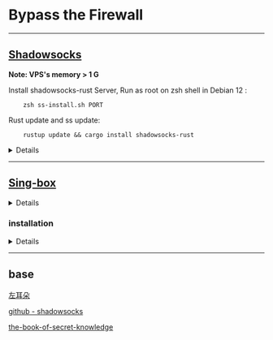 # Bypass the Firewall

---

## [Shadowsocks](https://shadowsocks.org)

**Note: VPS's memory > 1 G**

Install shadowsocks-rust Server, Run as root on zsh shell in Debian 12 :

        zsh ss-install.sh PORT

Rust update and ss update:

        rustup update && cargo install shadowsocks-rust

<details>

[SS  Crates](https://crates.io/crates/shadowsocks-rust)

[shadowsocks-rust](https://github.com/shadowsocks/shadowsocks-rust)

### Install from [crates.io](https://crates.io/crates/shadowsocks-rust):

Install from crates.io

    cargo install shadowsocks-rust

then you can find sslocal and ssserver in $CARGO_HOME/bin.

Generate a safe and secured password for a specific encryption method ( 2022-blake3-chacha20-poly1305 in the example) with:

    ssservice genkey -m "2022-blake3-chacha20-poly1305"

### 使用 systemd 守护进程

    vim /etc/systemd/system/shadowsocks.service

写入内容如下：
```
[Unit]
Description=Shadowsocks Server
After=network.target

[Service]
ExecStart=/root/.cargo/bin/ssserver -c /root/ss.json

Restart=on-abort

[Install]
WantedBy=multi-user.target
```

 ss.json

```
{
    "server": "::",
    "server_port": 11,
    "password": "xxxx",
    "method": "2022-blake3-chacha20-poly1305"
}

```

AEAD 2022 Ciphers

        2022-blake3-aes-128-gcm, 2022-blake3-aes-256-gcm
        2022-blake3-chacha20-poly1305, 2022-blake3-chacha8-poly1305

        ssservice genkey -m "METHOD_NAME"  // generate a secured and safe key

</details>

---

## [Sing-box](https://sing-box.sagernet.org) 
 <details> 

  [sing-box _ github.com ](https://github.com/SagerNet/sing-box)

  [sing-box 1.8.0+版本迁移指南，Rule Set配置使用](https://idev.dev/proxy/sing-box-rule-set.html)

  [sing-box __ manual ](https://sing-box.sagernet.org)

  [NekoBoxForAndroid](https://github.com/MatsuriDayo/NekoBoxForAndroid)

  [sing-box __ examples __ configuration files](https://github.com/chika0801/sing-box-examples)

  [ Shadowsock __ AEAD 2022 setup ](https://pincong.rocks/article/item_id-1138365)

  [网络代理平台的“瑞士军刀”](https://bulianglin.com/archives/sing-box.html)

  [使用 TUN 的模式](https://zu1k.com/posts/coding/tun-mode/)

</details>

###  installation
<details>

client: build from source.

```
git clone https://github.com/SagerNet/sing-box.git
cd sing-box
make
make install
```


server setup (debian):

`bash <(curl -fsSL https://sing-box.app/deb-install.sh)`

vim /etc/sing-box/config.json

    ##generate password. method is 2022-blake3-chacha20-poly1305
    
    sing-box generate rand --base64  32
    

running:

`systemctl enable sing-box --now | systemctl restart sing-box | systemctl status sing-box`



</details>

---


## base

[左耳朵](https://github.com/haoel/haoel.github.io)

[github - shadowsocks](https://github.com/shadowsocks)

[the-book-of-secret-knowledge](https://github.com/trimstray/the-book-of-secret-knowledge)



